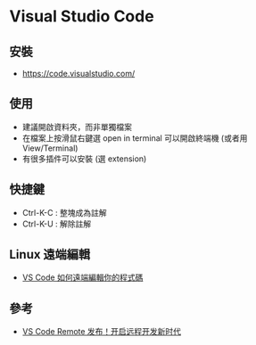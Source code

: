# Visual Studio Code

## 安裝

* https://code.visualstudio.com/

## 使用

* 建議開啟資料夾，而非單獨檔案
* 在檔案上按滑鼠右鍵選 open in terminal 可以開啟終端機 (或者用 View/Terminal)
* 有很多插件可以安裝 (選 extension)

## 快捷鍵

* Ctrl-K-C : 整塊成為註解
* Ctrl-K-U : 解除註解

## Linux 遠端編輯

* [VS Code 如何遠端編輯你的程式碼](http://andy51002000.blogspot.com/2019/03/vs-code.html)


## 參考

* [VS Code Remote 发布！开启远程开发新时代](https://zhuanlan.zhihu.com/p/64505333)
